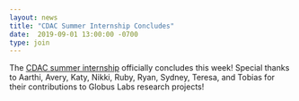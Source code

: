 ```yaml
---
layout: news
title: "CDAC Summer Internship Concludes"
date:  2019-09-01 13:00:00 -0700
type: join
---
```


The [CDAC summer internship](https://cdac.uchicago.edu/summer-program/) officially concludes this week! Special thanks to Aarthi, Avery, Katy, Nikki, Ruby, Ryan, Sydney, Teresa, and Tobias for their contributions to Globus Labs research projects!